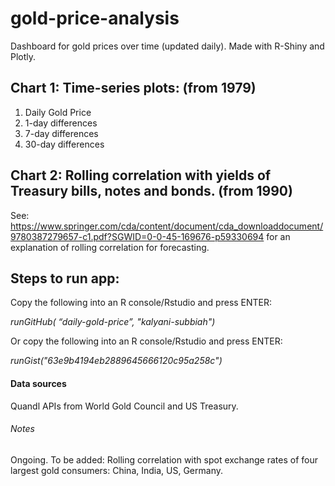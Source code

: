 # gold-price-analysis

Dashboard for gold prices over time (updated daily). Made with R-Shiny and Plotly.

## Chart 1: Time-series plots: (from 1979)
1) Daily Gold Price
2) 1-day differences
3) 7-day differences
4) 30-day differences

## Chart 2: Rolling correlation with yields of Treasury bills, notes and bonds. (from 1990)
See: https://www.springer.com/cda/content/document/cda_downloaddocument/9780387279657-c1.pdf?SGWID=0-0-45-169676-p59330694 for an explanation of rolling correlation for forecasting.

## Steps to run app:

Copy the following into an R console/Rstudio and press ENTER:

*runGitHub( “daily-gold-price”, "kalyani-subbiah")*

Or copy the following into an R console/Rstudio and press ENTER:

*runGist("63e9b4194eb2889645666120c95a258c")*

#### Data sources
Quandl APIs from World Gold Council and US Treasury. 

###### Notes
Ongoing. 
To be added:
Rolling correlation with spot exchange rates of four largest gold consumers: China, India, US, Germany.
